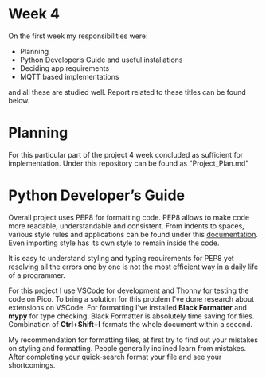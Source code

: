 # Week 4

On the first week my responsibilities were:
- Planning
- Python Developer’s Guide and useful installations
- Deciding app requirements
- MQTT based implementations

and all these are studied well. Report related to these titles can be found below.


# Planning
For this particular part of the project 4 week concluded as sufficient for implementation. Under this repository can be found as "Project_Plan.md"


# Python Developer’s Guide
Overall project uses PEP8 for formatting code. PEP8 allows to make code more readable, understandable and consistent. From indents to spaces, various style rules and applications can be found under this [documentation](https://peps.python.org/pep-0008/). Even importing style has its own style to remain inside the code. 

It is easy to understand styling and typing requirements for PEP8 yet resolving all the errors one by one is not the most efficient way in a daily life of a programmer. 

For this project I use VSCode for development and Thonny for testing the code on Pico. To bring a solution for this problem I've done research about extensions on VSCode. For formatting I've installed **Black Formatter** and **mypy** for type checking. Black Formatter is absolutely time saving for files. Combination of **Ctrl+Shift+I** formats the whole document within a second. 

My recommendation for formatting files, at first try to find out your mistakes on styling and formatting. People generally inclined learn from mistakes. After completing your quick-search format your file and see your shortcomings. 
